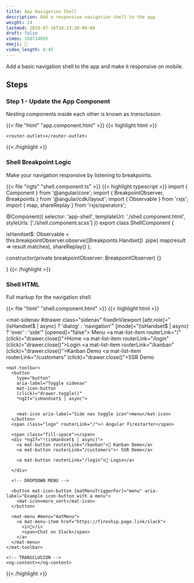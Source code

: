 ```yaml
---
title: App Navigation Shell
description: Add a responsive navigation shell to the app
weight: 24
lastmod: 2019-07-16T10:23:30-09:00
draft: false
vimeo: 358714095
emoji: 🐚
video_length: 8:45
---
```


Add a basic navigation shell to the app and make it responsive on mobile.

## Steps

### Step 1 - Update the App Component

Nesting components inside each other is known as _transclusion_.

{{< file "html" "app.component.html" >}} {{< highlight html >}} <app-shell>

    <router-outlet></router-outlet>

</app-shell>
{{< /highlight >}}

### Shell Breakpoint Logic

Make your navigation responsive by listening to breakpoints.

{{< file "ngts" "shell.component.ts" >}} {{< highlight typescript >}} import {
Component } from '@angular/core'; import { BreakpointObserver, Breakpoints }
from '@angular/cdk/layout'; import { Observable } from 'rxjs'; import { map,
shareReplay } from 'rxjs/operators';

@Component({ selector: 'app-shell', templateUrl: './shell.component.html',
styleUrls: ['./shell.component.scss'] }) export class ShellComponent {

isHandset\$: Observable<boolean> =
this.breakpointObserver.observe([Breakpoints.Handset]) .pipe( map(result =>
result.matches), shareReplay() );

constructor(private breakpointObserver: BreakpointObserver) {}

} {{< /highlight >}}

### Shell HTML

Full markup for the navigation shell.

{{< file "html" "shell.component.html" >}} {{< highlight html >}}
<mat-sidenav-container class="sidenav-container">

  <!-- SIDENAV -->

<mat-sidenav #drawer class="sidenav" fixedInViewport
[attr.role]="(isHandset$ | async) ? 'dialog' : 'navigation'"
      [mode]="(isHandset$
| async) ? 'over' : 'side'" [opened]="false"> <mat-toolbar>Menu</mat-toolbar>
<mat-nav-list>
 <a mat-list-item routerLink="/" (click)="drawer.close()">Home</a> <a mat-list-item
routerLink="/login" (click)="drawer.close()">Login</a> <a mat-list-item routerLink="/kanban"
(click)="drawer.close()">Kanban Demo</a> <a mat-list-item routerLink="/customers"
(click)="drawer.close()">SSR Demo</a> </mat-nav-list> </mat-sidenav> <mat-sidenav-content>

  <!-- TOP TOOLBAR-->

    <mat-toolbar>
      <button
        type="button"
        aria-label="Toggle sidenav"
        mat-icon-button
        (click)="drawer.toggle()"
        *ngIf="isHandset$ | async">


        <mat-icon aria-label="Side nav toggle icon">menu</mat-icon>
      </button>
      <span class="logo" routerLink="/">🔥 Angular Firestarter</span>

      <span class="fill-space"></span>
      <div *ngIf="!(isHandset$ | async)">
        <a mat-button routerLink="/kanban">🍱 Kanban Demo</a>
        <a mat-button routerLink="/customers">⚡ SSR Demo</a>

        <a mat-button routerLink="/login">🔑 Login</a>

      </div>

      <!-- DROPDOWN MENU -->

      <button mat-icon-button [matMenuTriggerFor]="menu" aria-label="Example icon-button with a menu">
        <mat-icon>more_vert</mat-icon>
      </button>

      <mat-menu #menu="matMenu">
        <a mat-menu-item href="https://fireship.page.link/slack">
          <i>💬</i>
          <span>Chat on Slack</span>
        </a>
      </mat-menu>
    </mat-toolbar>

    <!-- TRANSCLUSION -->
    <ng-content></ng-content>

  </mat-sidenav-content>
</mat-sidenav-container>
{{< /highlight >}}
